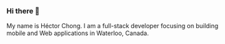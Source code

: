 ### Hi there 👋

My name is Héctor Chong. I am a full-stack developer focusing on building mobile and Web applications in Waterloo, Canada.
